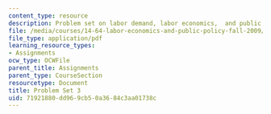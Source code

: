 ```yaml
---
content_type: resource
description: Problem set on labor demand, labor economics,  and public policy.
file: /media/courses/14-64-labor-economics-and-public-policy-fall-2009/71921880dd969cb50a3684c3aa01738c_MIT14_64F09_ps3.pdf
file_type: application/pdf
learning_resource_types:
- Assignments
ocw_type: OCWFile
parent_title: Assignments
parent_type: CourseSection
resourcetype: Document
title: Problem Set 3
uid: 71921880-dd96-9cb5-0a36-84c3aa01738c
---
```

